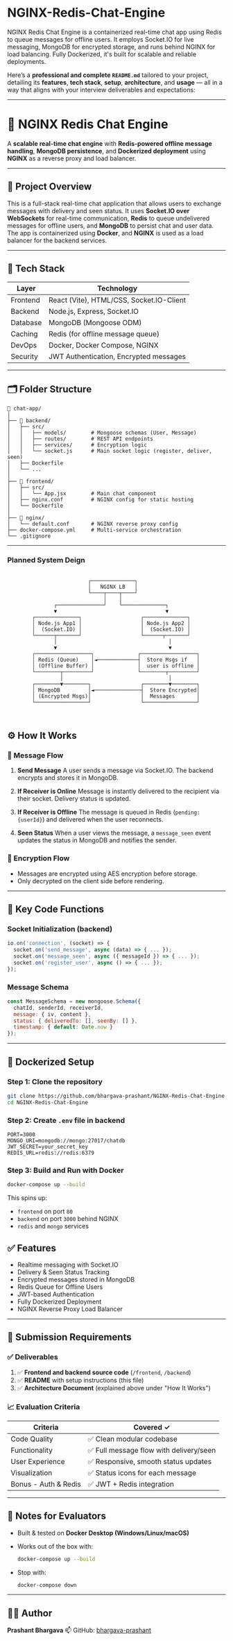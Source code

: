 # NGINX-Redis-Chat-Engine
NGINX Redis Chat Engine is a containerized real-time chat app using Redis to queue messages for offline users. It employs Socket.IO for live messaging, MongoDB for encrypted storage, and runs behind NGINX for load balancing. Fully Dockerized, it's built for scalable and reliable deployments.


Here’s a **professional and complete `README.md`** tailored to your project, detailing its **features**, **tech stack**, **setup**, **architecture**, and **usage** — all in a way that aligns with your interview deliverables and expectations:

---

# 🚀 NGINX Redis Chat Engine

A **scalable real-time chat engine** with **Redis-powered offline message handling**, **MongoDB persistence**, and **Dockerized deployment** using **NGINX** as a reverse proxy and load balancer.

---

## 🧠 Project Overview

This is a full-stack real-time chat application that allows users to exchange messages with delivery and seen status. It uses **Socket.IO over WebSockets** for real-time communication, **Redis** to queue undelivered messages for offline users, and **MongoDB** to persist chat and user data. The app is containerized using **Docker**, and **NGINX** is used as a load balancer for the backend services.

---

## 🧱 Tech Stack

| Layer    | Technology                               |
| -------- | ---------------------------------------- |
| Frontend | React (Vite), HTML/CSS, Socket.IO-Client |
| Backend  | Node.js, Express, Socket.IO              |
| Database | MongoDB (Mongoose ODM)                   |
| Caching  | Redis (for offline message queue)        |
| DevOps   | Docker, Docker Compose, NGINX            |
| Security | JWT Authentication, Encrypted messages   |

---

## 🗂 Folder Structure

```
📁 chat-app/
│
├── 📁 backend/
│   ├── src/
│   │   ├── models/        # Mongoose schemas (User, Message)
│   │   ├── routes/        # REST API endpoints
│   │   ├── services/      # Encryption logic
│   │   └── socket.js      # Main socket logic (register, deliver, seen)
│   ├── Dockerfile
│   └── ...
│
├── 📁 frontend/
│   ├── src/
│   │   └── App.jsx        # Main chat component
│   ├── nginx.conf         # NGINX config for static hosting
│   └── Dockerfile
│
├── 📁 nginx/
│   └── default.conf       # NGINX reverse proxy config
├── docker-compose.yml     # Multi-service orchestration
└── .gitignore
```

---

### Planned System Deign

```

                          ┌──────────────┐
                          │   NGINX LB   │
                          └────┬────┬────┘
                               │    │
               ┌───────────────┘    └──────────────┐
               ▼                                   ▼
        ┌──────────────┐                   ┌──────────────┐
        │ Node.js App1 │                   │ Node.js App2 │
        │  (Socket.IO) │                   │  (Socket.IO) │
        └──────┬───────┘                   └──────┬───────┘
               │                                    │
               ▼                                    ▼
        ┌──────────────────┐              ┌──────────────────┐
        │ Redis (Queue)    │◄─────────────┤  Store Msgs if   │
        │ (Offline Buffer) │              │  user is offline │
        └────────┬─────────┘              └────────┬─────────┘
                 │                                  │
        ┌────────▼────────┐                ┌────────▼────────┐
        │ MongoDB         │◄───────────────┤  Store Encrypted│
        │ (Encrypted Msgs)│                │  Messages       │
        └─────────────────┘                └─────────────────┘



```

## ⚙️ How It Works

### 🔄 Message Flow

1. **Send Message**
   A user sends a message via Socket.IO. The backend encrypts and stores it in MongoDB.

2. **If Receiver is Online**
   Message is instantly delivered to the recipient via their socket. Delivery status is updated.

3. **If Receiver is Offline**
   The message is queued in Redis (`pending:{userId}`) and delivered when the user reconnects.

4. **Seen Status**
   When a user views the message, a `message_seen` event updates the status in MongoDB and notifies the sender.

### 🔐 Encryption Flow

* Messages are encrypted using AES encryption before storage.
* Only decrypted on the client side before rendering.

---

## 🧪 Key Code Functions

### Socket Initialization (backend)

```js
io.on('connection', (socket) => {
  socket.on('send_message', async (data) => { ... });
  socket.on('message_seen', async ({ messageId }) => { ... });
  socket.on('register_user', async () => { ... });
});
```

### Message Schema

```js
const MessageSchema = new mongoose.Schema({
  chatId, senderId, receiverId,
  message: { iv, content },
  status: { deliveredTo: [], seenBy: [] },
  timestamp: { default: Date.now }
});
```

---

## 🐳 Dockerized Setup

### Step 1: Clone the repository

```bash
git clone https://github.com/bhargava-prashant/NGINX-Redis-Chat-Engine.git
cd NGINX-Redis-Chat-Engine
```

### Step 2: Create `.env` file in backend

```env
PORT=3000
MONGO_URI=mongodb://mongo:27017/chatdb
JWT_SECRET=your_secret_key
REDIS_URL=redis://redis:6379
```

### Step 3: Build and Run with Docker

```bash
docker-compose up --build
```

This spins up:

* `frontend` on port `80`
* `backend` on port `3000` behind NGINX
* `redis` and `mongo` services


## ✅ Features

* Realtime messaging with Socket.IO
* Delivery & Seen Status Tracking
* Encrypted messages stored in MongoDB
* Redis Queue for Offline Users
* JWT-based Authentication
* Fully Dockerized Deployment
* NGINX Reverse Proxy Load Balancer

---

## 📃 Submission Requirements

### ✅ Deliverables

1. ✅ **Frontend and backend source code** (`/frontend`, `/backend`)
2. ✅ **README** with setup instructions (this file)
3. ✅ **Architecture Document** (explained above under "How It Works")

### 📈 Evaluation Criteria

| Criteria             | Covered ✓                              |
| -------------------- | -------------------------------------- |
| Code Quality         | ✅ Clean modular codebase               |
| Functionality        | ✅ Full message flow with delivery/seen |
| User Experience      | ✅ Responsive, smooth status updates    |
| Visualization        | ✅ Status icons for each message        |
| Bonus - Auth & Redis | ✅ JWT + Redis integration              |

---

## 📌 Notes for Evaluators

* Built & tested on **Docker Desktop (Windows/Linux/macOS)**

* Works out of the box with:

  ```bash
  docker-compose up --build
  ```

* Stop with:

  ```bash
  docker-compose down
  ```

---

## 🧑‍💻 Author

**Prashant Bhargava**
📫 GitHub: [bhargava-prashant](https://github.com/bhargava-prashant)


